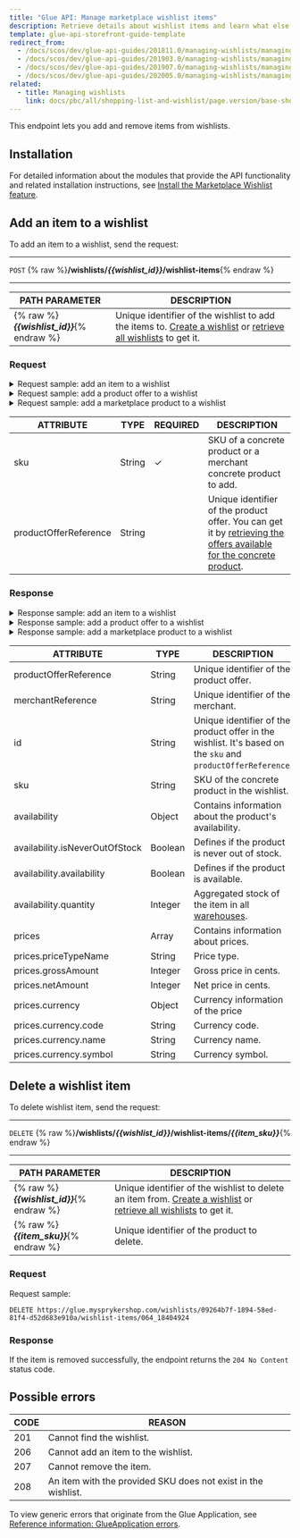 ```yaml
---
title: "Glue API: Manage marketplace wishlist items"
description: Retrieve details about wishlist items and learn what else you can do with the resource in the Spryker Marketplace.
template: glue-api-storefront-guide-template
redirect_from:
  - /docs/scos/dev/glue-api-guides/201811.0/managing-wishlists/managing-wishlist-items.html
  - /docs/scos/dev/glue-api-guides/201903.0/managing-wishlists/managing-wishlist-items.html
  - /docs/scos/dev/glue-api-guides/201907.0/managing-wishlists/managing-wishlist-items.html
  - /docs/scos/dev/glue-api-guides/202005.0/managing-wishlists/managing-wishlist-items.html
related:
  - title: Managing wishlists
    link: docs/pbc/all/shopping-list-and-wishlist/page.version/base-shop/manage-using-glue-api/glue-api-manage-wishlists.html
---
```


This endpoint lets you add and remove items from wishlists.

## Installation

For detailed information about the modules that provide the API functionality and related installation instructions, see [Install the Marketplace Wishlist feature](/docs/pbc/all/shopping-list-and-wishlist/{{page.version}}/marketplace/install-and-upgrade/install-features/install-the-marketplace-wishlist-feature.html).

## Add an item to a wishlist

To add an item to a wishlist, send the request:


***
`POST` {% raw %}**/wishlists/*{{wishlist_id}}*/wishlist-items**{% endraw %}
***

| PATH PARAMETER   | DESCRIPTION     |
| --------------- | ---------------- |
| {% raw %}***{{wishlist_id}}***{% endraw %} | Unique identifier of the wishlist to add the items to. [Create a wishlist](/docs/pbc/all/shopping-list-and-wishlist/{{page.version}}/marketplace/manage-using-glue-api/glue-api-manage-marketplace-wishlists.html#create-a-wishlist) or [retrieve all wishlists](/docs/pbc/all/shopping-list-and-wishlist/{{page.version}}/marketplace/manage-using-glue-api/glue-api-manage-marketplace-wishlists.html) to get it. |

### Request

<details>
<summary markdown='span'>Request sample: add an item to a wishlist</summary>

`POST https://glue.mysprykershop.com/wishlists/09264b7f-1894-58ed-81f4-d52d683e910a/wishlist-items`

```json
{
		"data": {
			"type": "wishlist-items",
			"attributes": {
				"sku": "064_18404924"
			}
		}
	}
```
</details>

<details>
<summary markdown='span'>Request sample: add a product offer to a wishlist</summary>

`POST https://glue.mysprykershop.com/wishlists/57c96d55-8a37-5998-927f-7bb663b69094/wishlist-items`

```json
{
    "data": {
        "type": "wishlist-items",
        "attributes": {
            "sku": "092_24495842",
            "productOfferReference": "offer5"
        }
    }
}
```
</details>

<details>
<summary markdown='span'>Request sample: add a marketplace product to a wishlist</summary>

`POST https://glue.mysprykershop.com/wishlists/57c96d55-8a37-5998-927f-7bb663b69094/wishlist-items`

```json
{
    "data": {
        "type": "wishlist-items",
        "attributes": {
            "sku": "109_19416433"
        }
    }
}
```
</details>

| ATTRIBUTE  | TYPE   | REQUIRED | DESCRIPTION   |
| ------------ | ----- | ---| ---------------- |
| sku  | String | &check; | SKU of a concrete product or a merchant concrete product to add.|
| productOfferReference | String | | Unique identifier of the product offer. You can get it by [retrieving the offers available for the concrete product](/docs/pbc/all/product-information-management/{{page.version}}/marketplace/manage-using-glue-api/glue-api-retrieve-product-offers-of-concrete-products.html).|

### Response

<details>
<summary markdown='span'>Response sample: add an item to a wishlist</summary>

```json
{
		"data": {
			"type": "wishlist-items",
			"id": "064_18404924",
			"attributes": {
				"sku": "064_18404924"
			},
			"links": {
				"self": "https://glue.mysprykershop.com/wishlists/c917e65b-e8c3-5c8b-bec6-892529c64b30/wishlist-items/064_18404924"
			}
		}
	}
```
</details>

<details>
<summary markdown='span'>Response sample: add a product offer to a wishlist</summary>

```json
{
    "data": {
        "type": "wishlist-items",
        "id": "092_24495842_offer5",
        "attributes": {
            "productOfferReference": "offer5",
            "merchantReference": "MER000001",
            "id": "092_24495842_offer5",
            "sku": "092_24495842",
            "availability": {
                "isNeverOutOfStock": true,
                "availability": true,
                "quantity": "10.0000000000"
            },
            "prices": [
                {
                    "priceTypeName": "ORIGINAL",
                    "grossAmount": 17459,
                    "netAmount": 15713,
                    "currency": {
                        "code": "EUR",
                        "name": "Euro",
                        "symbol": "€"
                    }
                },
                {
                    "priceTypeName": "DEFAULT",
                    "grossAmount": 7459,
                    "netAmount": 5713,
                    "currency": {
                        "code": "EUR",
                        "name": "Euro",
                        "symbol": "€"
                    }
                },
                {
                    "priceTypeName": "DEFAULT",
                    "grossAmount": 10000,
                    "netAmount": 8070,
                    "currency": {
                        "code": "CHF",
                        "name": "Swiss Franc",
                        "symbol": "CHF"
                    }
                }
            ]
        },
        "links": {
            "self": "https://glue.mysprykershop.com/wishlists/57c96d55-8a37-5998-927f-7bb663b69094/wishlist-items/092_24495842_offer5"
        }
    }
}
```
</details>

<details>
<summary markdown='span'>Response sample: add a marketplace product to a wishlist</summary>

```json
{
    "data": {
        "type": "wishlist-items",
        "id": "109_19416433",
        "attributes": {
            "productOfferReference": null,
            "merchantReference": "MER000001",
            "id": "109_19416433",
            "sku": "109_19416433",
            "availability": {
                "isNeverOutOfStock": false,
                "availability": true,
                "quantity": "10.0000000000"
            },
            "prices": []
        },
        "links": {
            "self": "https://glue.mysprykershop.com/wishlists/bb7dbe75-d892-582f-b438-d7f6cbfd3fc4/wishlist-items/109_19416433"
        }
    }
}
```
</details>



| ATTRIBUTE  | TYPE    | DESCRIPTION  |
| ----------- | ------ | --------------- |
| productOfferReference | String  | Unique identifier of the product offer.|
| merchantReference | String  | Unique identifier of the merchant.  |
| id     | String  | Unique identifier of the product offer in the wishlist. It's based on the `sku` and `productOfferReference`. |
| sku       | String  | SKU of the concrete product in the wishlist.     |
| availability    | Object  | Contains information about the product's availability. |
| availability.isNeverOutOfStock | Boolean | Defines if the product is never out of stock. |
| availability.availability  | Boolean | Defines if the product is available.  |
| availability.quantity  | Integer | Aggregated stock of the item in all [warehouses](/docs/pbc/all/warehouse-management-system/{{page.version}}/base-shop/inventory-management-feature-overview.html#warehouse-management).   |
| prices  | Array   | Contains information about prices.    |
| prices.priceTypeName  | String  | Price type. |
| prices.grossAmount  | Integer | Gross price in cents.  |
| prices.netAmount | Integer | Net price in cents.   |
| prices.currency | Object | Currency information of the price |
| prices.currency.code  | String  | Currency code. |
| prices.currency.name   | String  | Currency name. |
| prices.currency.symbol       | String  | Currency symbol.   |

## Delete a wishlist item

To delete wishlist item, send the request:


***
`DELETE` {% raw %}**/wishlists/*{{wishlist_id}}*/wishlist-items/*{{item_sku}}***{% endraw %}
***


| PATH PARAMETER | DESCRIPTION   |
| -------------- | -------------- |
| {% raw %}***{{wishlist_id}}***{% endraw %} | Unique identifier of the wishlist to delete an item from. [Create a wishlist](/docs/pbc/all/shopping-list-and-wishlist/{{page.version}}/marketplace/manage-using-glue-api/glue-api-manage-marketplace-wishlists.html#create-a-wishlist) or [retrieve all wishlists](/docs/pbc/all/shopping-list-and-wishlist/{{page.version}}/marketplace/manage-using-glue-api/glue-api-manage-marketplace-wishlists.html) to get it. |
| {% raw %}***{{item_sku}}***{% endraw %}    | Unique identifier of the product to delete.                  |

### Request

Request sample:

`DELETE https://glue.mysprykershop.com/wishlists/09264b7f-1894-58ed-81f4-d52d683e910a/wishlist-items/064_18404924`

### Response

If the item is removed successfully, the endpoint returns the `204 No Content` status code.

## Possible errors

| CODE | REASON  |
| ------ | --------------- |
| 201  | Cannot find the wishlist.                                    |
| 206  | Cannot add an item to the wishlist.                          |
| 207  | Cannot remove the item.                                      |
| 208  | An item with the provided SKU does not exist in the wishlist. |

To view generic errors that originate from the Glue Application, see [Reference information: GlueApplication errors](/docs/scos/dev/glue-api-guides/{{page.version}}/old-glue-infrastructure/reference-information-glueapplication-errors.html).

